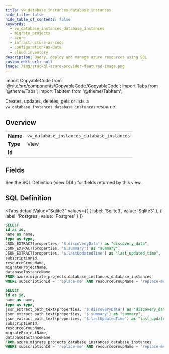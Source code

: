 ```yaml
--- 
title: vw_database_instances_database_instances
hide_title: false
hide_table_of_contents: false
keywords:
  - vw_database_instances_database_instances
  - migrate_projects
  - azure
  - infrastructure-as-code
  - configuration-as-data
  - cloud inventory
description: Query, deploy and manage azure resources using SQL
custom_edit_url: null
image: /img/stackql-azure-provider-featured-image.png
---
```


import CopyableCode from '@site/src/components/CopyableCode/CopyableCode';
import Tabs from '@theme/Tabs';
import TabItem from '@theme/TabItem';

Creates, updates, deletes, gets or lists a <code>vw_database_instances_database_instances</code> resource.

## Overview
<table><tbody>
<tr><td><b>Name</b></td><td><code>vw_database_instances_database_instances</code></td></tr>
<tr><td><b>Type</b></td><td>View</td></tr>
<tr><td><b>Id</b></td><td><CopyableCode code="azure.migrate_projects.vw_database_instances_database_instances" /></td></tr>
</tbody></table>

## Fields

See the SQL Definition (view DDL) for fields returned by this view.

## SQL Definition

<Tabs
defaultValue="Sqlite3"
values={[
{ label: 'Sqlite3', value: 'Sqlite3' },
{ label: 'Postgres', value: 'Postgres' }
]}
>
<TabItem value="Sqlite3">

```sql
SELECT
id as id,
name as name,
type as type,
JSON_EXTRACT(properties, '$.discoveryData') as "discovery_data",
JSON_EXTRACT(properties, '$.summary') as "summary",
JSON_EXTRACT(properties, '$.lastUpdatedTime') as "last_updated_time",
subscriptionId,
resourceGroupName,
migrateProjectName,
databaseInstanceName
FROM azure.migrate_projects.database_instances_database_instances
WHERE subscriptionId = 'replace-me' AND resourceGroupName = 'replace-me' AND migrateProjectName = 'replace-me' AND databaseInstanceName = 'replace-me';
```

</TabItem>
<TabItem value="Postgres">

```sql
SELECT
id as id,
name as name,
type as type,
json_extract_path_text(properties, '$.discoveryData') as "discovery_data",
json_extract_path_text(properties, '$.summary') as "summary",
json_extract_path_text(properties, '$.lastUpdatedTime') as "last_updated_time",
subscriptionId,
resourceGroupName,
migrateProjectName,
databaseInstanceName
FROM azure.migrate_projects.database_instances_database_instances
WHERE subscriptionId = 'replace-me' AND resourceGroupName = 'replace-me' AND migrateProjectName = 'replace-me' AND databaseInstanceName = 'replace-me';
```

</TabItem>
</Tabs>
